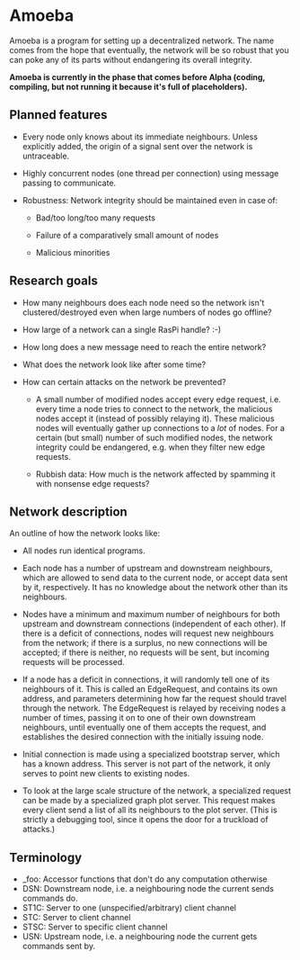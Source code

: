 Amoeba
======

Amoeba is a program for setting up a decentralized network. The name comes from the hope that eventually, the network will be so robust that you can poke any of its parts without endangering its overall integrity.

**Amoeba is currently in the phase that comes before Alpha (coding, compiling, but not running it because it's full of placeholders).**



Planned features
----------------

- Every node only knows about its immediate neighbours. Unless explicitly added, the origin of a signal sent over the network is untraceable.

- Highly concurrent nodes (one thread per connection) using message passing to communicate.

- Robustness: Network integrity should be maintained even in case of:

    - Bad/too long/too many requests

    - Failure of a comparatively small amount of nodes

    - Malicious minorities



Research goals
--------------

- How many neighbours does each node need so the network isn't clustered/destroyed even when large numbers of nodes go offline?

- How large of a network can a single RasPi handle? :-)

- How long does a new message need to reach the entire network?

- What does the network look like after some time?

- How can certain attacks on the network be prevented?

    - A small number of modified nodes accept every edge request, i.e. every time a node tries to connect to the network, the malicious nodes accept it (instead of possibly relaying it). These malicious nodes will eventually gather up connections to a *lot* of nodes. For a certain (but small) number of such modified nodes, the network integrity could be endangered, e.g. when they filter new edge requests.

    - Rubbish data: How much is the network affected by spamming it with nonsense edge requests?



Network description
-------------------

An outline of how the network looks like:

- All nodes run identical programs.

- Each node has a number of upstream and downstream neighbours, which are allowed to send data to the current node, or accept data sent by it, respectively. It has no knowledge about the network other than its neighbours.

- Nodes have a minimum and maximum number of neighbours for both upstream and downstream connections (independent of each other). If there is a deficit of connections, nodes will request new neighbours from the network; if there is a surplus, no new connections will be accepted; if there is neither, no requests will be sent, but incoming requests will be processed.

- If a node has a deficit in connections, it will randomly tell one of its neighbours of it. This is called an EdgeRequest, and contains its own address, and parameters determining how far the request should travel through the network. The EdgeRequest is relayed by receiving nodes a number of times, passing it on to one of their own downstream neighbours, until eventually one of them accepts the request, and establishes the desired connection with the initially issuing node.

- Initial connection is made using a specialized bootstrap server, which has a known address. This server is not part of the network, it only serves to point new clients to existing nodes.

- To look at the large scale structure of the network, a specialized request can be made by a specialized graph plot server. This request makes every client send a list of all its neighbours to the plot server. (This is strictly a debugging tool, since it opens the door for a truckload of attacks.)



Terminology
-----------

- _foo: Accessor functions that don't do any computation otherwise
- DSN:  Downstream node, i.e. a neighbouring node the current sends commands do.
- ST1C: Server to one (unspecified/arbitrary) client channel
- STC:  Server to client channel
- STSC: Server to specific client channel
- USN:  Upstream node, i.e. a neighbouring node the current gets commands sent by.